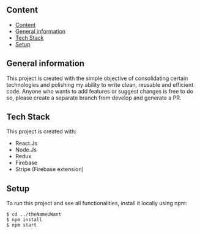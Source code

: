 ## Content
- [Content](#content)
- [General information](#general-information)
- [Tech Stack](#tech-stack)
- [Setup](#setup)

## General information
This project is created with the simple objective of consolidating certain technologies and polishing my ability to write clean, reusable and efficient code. Anyone who wants to add features or suggest changes is free to do so, please create a separate branch from develop and generate a PR.

## Tech Stack
This project is created with:
* React.Js
* Node.Js
* Redux
* Firebase
* Stripe (Firebase extension)

## Setup
To run this project and see all functionalities, install it locally using npm:

```
$ cd ../theNameUWant
$ npm install
$ npm start
```
